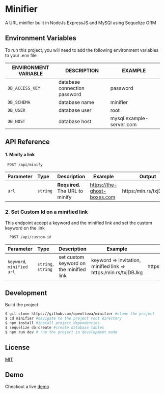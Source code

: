 # Minifier

A URL minifier built in NodeJs ExpressJS and MySQl using Sequelize ORM

## Environment Variables

To run this project, you will need to add the following environment variables to your .env file

| **ENVIRONMENT VARIABLE** | **DESCRIPTION**              | **EXAMPLE**              |
| ------------------------ | ---------------------------- | ------------------------ |
| `DB_ACCESS_KEY`          | database connection password | password                 |
| `DB_SCHEMA`              | database name                | minifier                 |
| `DB_USER`                | database user                | root                     |
| `DB_HOST`                | database host                | mysql.example-server.com |

## API Reference

#### 1. Minify a link

```http
 POST /api/minify
```

| **Parameter** | **Type** | **Description**                 | **Example**                 | Output                 |
| :------------ | :------- | :------------------------------ | --------------------------- | ---------------------- |
| `url`         | `string` | **Required**. The URL to minify | https://the-ghost-boxes.com | https:/min.rs/txjDBJkg |

### 2. Set Custom Id on a minified link

This endpoint accept a keyword and the minified link and set the custom keyword on the link

```http
  POST /api/custom-id
```

| Parameter                 | Type               | Description                             | Example                                                        | Output                   |
| :------------------------ | :----------------- | :-------------------------------------- | -------------------------------------------------------------- | ------------------------ |
| `keyword`, `minified url` | `string`, `string` | set custom keyword on the minified link | keyword => invitation, minified link => https:/min.rs/txjDBJkg | https:/min.rs/invitation |

## Development

Build the project

```bash
$ git clone https://github.com/opeolluwa/minifier #clone the project
$ cd minifier #navigate to the project root directory
$ npm install #install project dependencies
$ sequelize db:create #create database tables
$ npm run dev # run the project in development mode
```

## License

[MIT](https://choosealicense.com/licenses/mit/)

## Demo

Checkout a live [demo](https://minifier.mdbgo.io)
